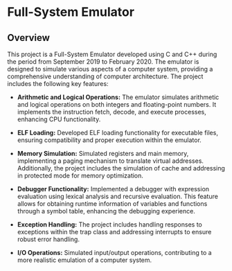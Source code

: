 # Full-System Emulator

## Overview

This project is a Full-System Emulator developed using C and C++ during the period from September 2019 to February 2020. The emulator is designed to simulate various aspects of a computer system, providing a comprehensive understanding of computer architecture. The project includes the following key features:

- **Arithmetic and Logical Operations:** The emulator simulates arithmetic and logical operations on both integers and floating-point numbers. It implements the instruction fetch, decode, and execute processes, enhancing CPU functionality.

- **ELF Loading:** Developed ELF loading functionality for executable files, ensuring compatibility and proper execution within the emulator.

- **Memory Simulation:** Simulated registers and main memory, implementing a paging mechanism to translate virtual addresses. Additionally, the project includes the simulation of cache and addressing in protected mode for memory optimization.

- **Debugger Functionality:** Implemented a debugger with expression evaluation using lexical analysis and recursive evaluation. This feature allows for obtaining runtime information of variables and functions through a symbol table, enhancing the debugging experience.

- **Exception Handling:** The project includes handling responses to exceptions within the trap class and addressing interrupts to ensure robust error handling.

- **I/O Operations:** Simulated input/output operations, contributing to a more realistic emulation of a computer system.
